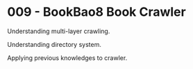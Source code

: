 # 009 - BookBao8 Book Crawler

Understanding multi-layer crawling.

Understanding directory system.

Applying previous knowledges to crawler.
